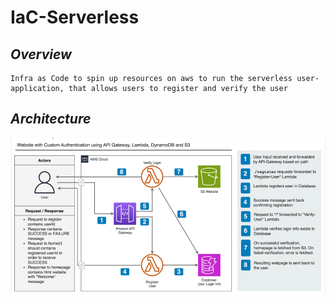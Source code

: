 # IaC-Serverless
    
## _Overview_

    Infra as Code to spin up resources on aws to run the serverless user-application, that allows users to register and verify the user

## _Architecture_

![](/images/user_application_iac_architecture.png)